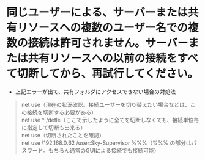 # 同じユーザーによる、サーバーまたは共有リソースへの複数のユーザー名での複数の接続は許可されません。サーバーまたは共有リソースへの以前の接続をすべて切断してから、再試行してください。 
* 上記エラーが出て、共有フォルダにアクセスできない場合の対処法  

> net use（現在の状況確認。接続ユーザーを切り替えたい場合などは、この接続を切断する必要がある）  
> net use * /detle（ここで示したように全てを切断しなくても、接続単位毎に指定して切断も出来る）  
> net use（切断されたことを確認）  
> net use \\192.168.0.62 /user:Sky-Supervisor %%%（%%% の部分はパスワード。もちろん通常のGUIによる接続でも接続可能）
